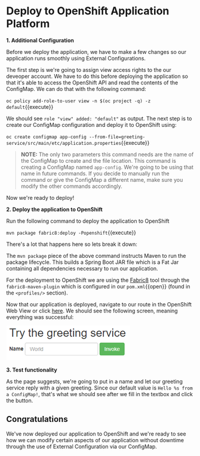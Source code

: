 # Deploy to OpenShift Application Platform

**1. Additional Configuration**

Before we deploy the application, we have to make a few changes so our application runs smoothly using External Configurations.

The first step is we're going to assign view access rights to the our deveoper account. We have to do this before deploying the application so that it's able to access the OpenShift API and read the contents of the ConfigMap. We can do that with the following command:

``oc policy add-role-to-user view -n $(oc project -q) -z default``{{execute}}

We should see `role "view" added: "default"` as output. The next step is to create our ConfigMap configuration and deploy it to OpenShift using:

``oc create configmap app-config --from-file=greeting-service/src/main/etc/application.properties``{{execute}}

>**NOTE:** The only two parameters this command needs are the name of the ConfigMap to create and the file location. This command is creating a ConfigMap named `app-config`. We're going to be using that name in future commands. If you decide to manually run the command or give the ConfigMap a different name, make sure you modify the other commands accordingly.

Now we're ready to deploy!

**2. Deploy the application to OpenShift**

Run the following command to deploy the application to OpenShift

``mvn package fabric8:deploy -Popenshift``{{execute}}

There's a lot that happens here so lets break it down:

The `mvn package` piece of the above command instructs Maven to run the package lifecycle. This builds a Spring Boot JAR file which is a Fat Jar containing all dependencies necessary to run our application.

For the deployment to OpenShift we are using the [Fabric8](https://fabric8.io/) tool through the `fabric8-maven-plugin` which is configured in our ``pom.xml``{{open}} (found in the `<profiles/>` section).

Now that our application is deployed, navigate to our route in the OpenShift Web View or click [here](https://spring-boot-configmap-greeting-dev.[[HOST_SUBDOMAIN]]-80-[[KATACODA_HOST]].environments.katacoda.com/). We should see the following screen, meaning everything was successful:

![Greeting Service](../../assets/middleware/rhoar-microservices/greeting-service-mini.png)

**3. Test functionality**

As the page suggests, we're going to put in a name and let our greeting service reply with a given greeting. Since our default value is `Hello %s from a ConfigMap!`, that's what we should see after we fill in the textbox and click the button. 

<!-- And indeed that's what we see:

![Hello Message](../../assets/middleware/rhoar-microservices/hello-message.png) -->


## Congratulations

We've now deployed our application to OpenShift and we're ready to see how we can modify certain aspects of our application without downtime through the use of External Configuration via our ConfigMap.